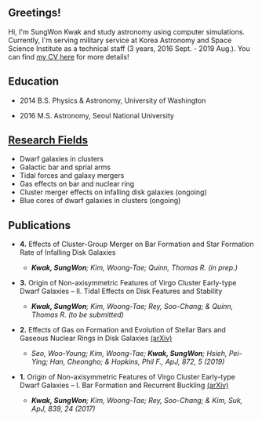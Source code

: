 ## Greetings!

Hi, I'm SungWon Kwak and study astronomy using computer simulations.
Currently, I'm serving military service at Korea Astronomy and Space Science Institute as a technical staff (3 years, 2016 Sept. - 2019 Aug.). You can find [my CV here](./file/CV19.pdf) for more details!

## Education

- 2014 B.S. Physics & Astronomy, University of Washington

- 2016 M.S. Astronomy, Seoul National University

## [Research Fields](./research.html)

- Dwarf galaxies in clusters
- Galactic bar and sprial arms
- Tidal forces and galaxy mergers
- Gas effects on bar and nuclear ring
- Cluster merger effects on infalling disk galaxies (ongoing)
- Blue cores of dwarf galaxies in clusters (ongoing)

## Publications
- **4.** Effects of Cluster-Group Merger on Bar Formation and Star Formation Rate of Infalling Disk Galaxies 

  - _**Kwak, SungWon**; Kim, Woong-Tae; Quinn, Thomas R. (in prep.)_

- **3.** Origin of Non-axisymmetric Features of Virgo Cluster Early-type Dwarf Galaxies – II. Tidal Effects on Disk Features and Stability

  - _**Kwak, SungWon**; Kim, Woong-Tae; Rey, Soo-Chang; & Quinn, Thomas R. (to be submitted)_

- **2.** Effects of Gas on Formation and Evolution of Stellar Bars and Gaseous Nuclear Rings in Disk Galaxies [(arXiv)](https://arxiv.org/abs/1901.02021)

  - _Seo, Woo-Young; Kim, Woong-Tae; **Kwak, SungWon**; Hsieh, Pei-Ying; Han, Cheongho; & Hopkins, Phil F., ApJ, 872, 5 (2019)_

- **1.** Origin of Non-axisymmetric Features of Virgo Cluster Early-type Dwarf Galaxies – I. Bar Formation and Recurrent Buckling [(arXiv)](https://arxiv.org/abs/1703.10285)

  - _**Kwak, SungWon**; Kim, Woong-Tae; Rey, Soo-Chang; & Kim, Suk, ApJ, 839, 24 (2017)_



